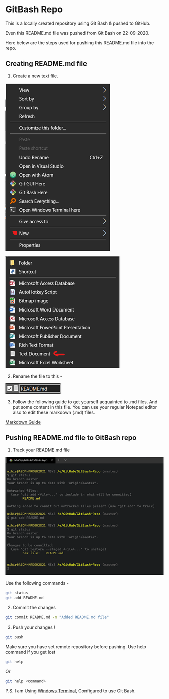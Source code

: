 # GitBash Repo

This is a locally created repository using Git Bash & pushed to GitHub.

Even this README.md file was pushed from Git Bash on 22-09-2020.

Here below are the steps used for pushing this README.md file into the repo.

## Creating README.md file

1.  Create a new text file.

  ![Right Click Menu](Assets/Right%20click%20menu.png)

  ![Creating New text file](Assets/RIght%20click-New%20file.png)

2.  Rename the file to this -

  ![Creating README.md](Assets/Creating%20README%20file.png)

3.  Follow the following guide to get yourself acquainted to .md files. And put some content in this file. You can use your regular Notepad editor also to edit these markdown (.md) files.

  [Markdown Guide]

## Pushing README.md file to GitBash repo

1.  Track your README.md file

  ![Tracking README.md file](Assets/Tracking%20README.md.png)

  Use the following commands -

```bash
git status
git add README.md
```

2.  Commit the changes

```bash
git commit README.md -m "Added README.md file"
```

3.  Push your changes !

```bash
git push
```

  Make sure you have set remote repository before pushing. Use help command if you get lost

```bash
git help
```

  Or

```bash
git help <command>
```

P.S. I am Using [Windows Terminal], Configured to use Git Bash.

[markdown guide]: https://www.markdownguide.org/ "Markdown Guide by Matt Cone"

[Windows Terminal]: https://adamtheautomator.com/new-windows-terminal/	"Windows Terminal"

